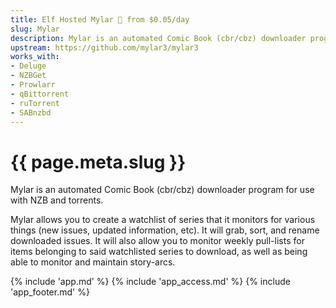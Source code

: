 ```yaml
---
title: Elf Hosted Mylar 🧝 from $0.05/day
slug: Mylar
description: Mylar is an automated Comic Book (cbr/cbz) downloader program for use with NZB and torrents
upstream: https://github.com/mylar3/mylar3
works_with:
- Deluge
- NZBGet
- Prowlarr
- qBittorrent
- ruTorrent
- SABnzbd
---
```


# {{ page.meta.slug }}

Mylar is an automated Comic Book (cbr/cbz) downloader program for use with NZB and torrents.

Mylar allows you to create a watchlist of series that it monitors for various things (new issues, updated information, etc). It will grab, sort, and rename downloaded issues. It will also allow you to monitor weekly pull-lists for items belonging to said watchlisted series to download, as well as being able to monitor and maintain story-arcs.

{% include 'app.md' %}
{% include 'app_access.md' %}
{% include 'app_footer.md' %}
